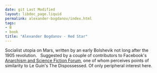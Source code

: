 ```yaml
---
date: git Last Modified
layout: libdoc_page.liquid
permalink: alexander-bogdanov/index.html
tags:
- B
- book
title: "Alexander Bogdanov - Red Star"
---
```


Socialist utopia on Mars, written by an early Bolshevik not long after the 1905  revolution.
  
 Suggested by a couple of contributors to Facebook's <a href="https://www.facebook.com/groups/anarchismandsciencefiction/?fref=ts"> Anarchism and Science Fiction Forum</a>, one of whom perceives points of  similarity to Le Guin's The Dispossessed. Of only peripheral interest  here.
